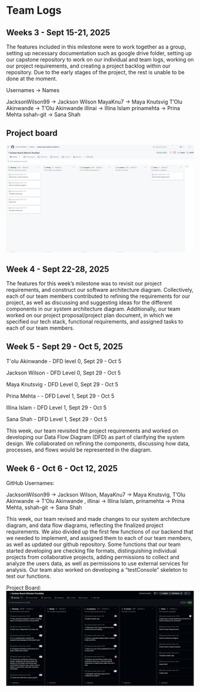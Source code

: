 # Team Logs

## Weeks 3 - Sept 15-21, 2025
The features included in this milestone were to work together as a group, setting up necessary documentation such as google drive folder, setting up our capstone repository to work on our individual and team logs, working on our project requirements, and creating a project backlog within our repository. Due to the early stages of the project, the rest is unable to be done at the moment. 


Usernames -> Names

JacksonWilson99 -> Jackson Wilson
MayaKnu7 -> Maya Knutsvig
T’Olu Akinwande -> T’Olu Akinwande 
illinai -> Illina Islam
prinamehta -> Prina Mehta
sshah-git -> Sana Shah

## Project board
![alt text](teamLogImages/Week1TeamLog.png)

## Week 4 - Sept 22-28, 2025
The features for this week’s milestone was to revisit our project requirements, and construct our software architecture diagram. Collectively, each of our team members contributed to refining the requirements for our project, as well as discussing and suggesting ideas for the different components in our system architecture diagram. Additionally, our team worked on our project proposal/project plan document, in which we specified our tech stack, functional requirements, and assigned tasks to each of our team members. 


## Week 5 - Sept 29 - Oct 5, 2025
T'olu Akinwande - DFD level 0, Sept 29 - Oct 5

Jackson Wilson - DFD Level 0, Sept 29 - Oct 5

Maya Knutsvig - DFD Level 0, Sept 29 - Oct 5

Prina Mehta - - DFD Level 1, Sept 29 - Oct 5

Illina Islam - DFD Level 1, Sept 29 - Oct 5

Sana Shah - DFD Level 1, Sept 29 - Oct 5


This week, our team revisited the project requirements and worked on developing our Data Flow Diagram (DFD) as part of clarifying the system design. We collaborated on refining the components, discussing how data, processes, and flows would be represented in the diagram. 

## Week 6 - Oct 6 - Oct 12, 2025

GitHub Usernames:

JacksonWilson99 -> Jackson Wilson, 
MayaKnu7 -> Maya Knutsvig, 
T’Olu Akinwande -> T’Olu Akinwande , 
illinai -> Illina Islam, 
prinamehta -> Prina Mehta, 
sshah-git -> Sana Shah

This week, our team revised and made changes to our system architecture diagram, and data flow diagrams, reflecting the finalized project requirements. We also divided up the first few functions of our backend that we needed to implement, and assigned them to each of our team members, as well as updated our github repository. Some functions that our team started developing are checking file formats, distinguishing individual projects from collaborative projects, adding permissions to collect and analyze the users data, as well as permissions to use external services for analysis. Our team also worked on developing a “testConsole” skeleton to test our functions.



Project Board: ![alt text](teamLogImages/week6ProjectBoard.png)

